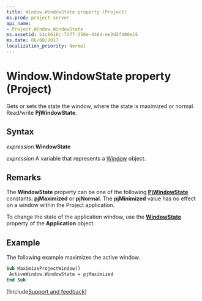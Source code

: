 ```yaml
---
title: Window.WindowState property (Project)
ms.prod: project-server
api_name:
- Project.Window.WindowState
ms.assetid: b1c0616c-7377-356e-446d-ee2d2f490e15
ms.date: 06/08/2017
localization_priority: Normal
---
```



# Window.WindowState property (Project)

Gets or sets the state the window, where the state is maximized or normal. Read/write  **PjWindowState**.


## Syntax

_expression_.**WindowState**

 _expression_ A variable that represents a [Window](./Project.Window.md) object.


## Remarks

The  **WindowState** property can be one of the following **[PjWindowState](Project.PjWindowState.md)** constants: **pjMaximized** or **pjNormal**. The **pjMinimized** value has no effect on a window within the Project application.

To change the state of the application window, use the  **[WindowState](Project.Application.WindowState.md)** property of the **Application** object.


## Example

The following example maximizes the active window.


```vb
Sub MaximizeProjectWindow() 
 ActiveWindow.WindowState = pjMaximized 
End Sub
```

[!include[Support and feedback](~/includes/feedback-boilerplate.md)]